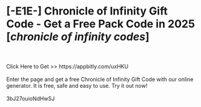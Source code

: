 # [-E1E-] Chronicle of Infinity Gift Code - Get a Free Pack Code in 2025 [*chronicle of infinity codes*]
<br>
<br>Click Here to Get >> https://appbitly.com/uxHKU

<br>
<br>Enter the page and get a free Chronicle of Infinity Gift Code with our online generator. It is free, safe and easy to use. Try it out now!
<br>
<br>3bJ27ouioNdHwSJ

